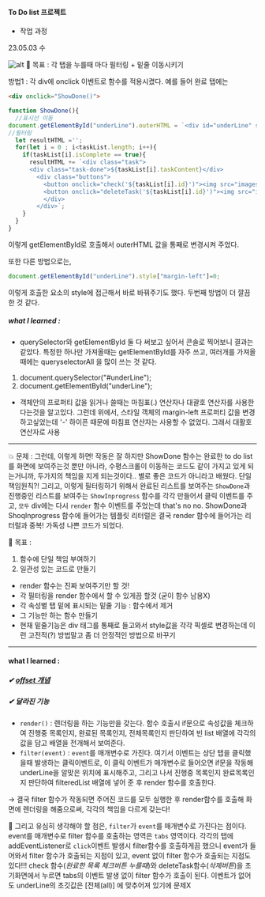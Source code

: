 #### To Do list 프로젝트
- 작업 과정

23.05.03 수

![alt](images/%ED%83%AD.JPG)
💌 목표 : 각 탭을 누를때 마다 필터링 + 밑줄 이동시키기 

방법1 : 각 div에 onclick 이벤트로 함수를 적용시켰다. 
예를 들어 완료 탭에는

```html
<div onclick="ShowDone()">
```

```js
function ShowDone(){
  //표시선 이동
document.getElementById("underLine").outerHTML = `<div id="underLine" style="margin-left: 140px;"></div>`;
//필터링
  let resultHTML ='';
  for(let i = 0 ; i<taskList.length; i++){
    if(taskList[i].isComplete == true){
      resultHTML += `<div class="task">
      <div class="task-done">${taskList[i].taskContent}</div>
        <div class="buttons">
          <button onclick="check('${taskList[i].id}')"><img src="images/check.png"></button>
          <button onclick="deleteTask('${taskList[i].id}')"><img src="images/trash.png"></button>
          </div>
        </div>`;
    }
  }
}
  ```
   
  이렇게 getElementById로 호출해서 outerHTML 값을 통째로 변경시켜 주었다.
  
또한 다른 방법으로는,

```js
document.getElementById("underLine").style["margin-left"]=0;
```
이렇게 호출한 요소의 style에 접근해서 바로 바꿔주기도 했다. 두번째 방법이 더 깔끔한 것 같다.


##### what I learned : 

- querySelector와 getElementById 둘 다 써보고 싶어서 콘솔로 찍어보니 결과는 같았다. 특정한 하나만 가져올때는 getElementById를 자주 쓰고, 여러개를 가져올때에는 queryselectorAll 을 많이 쓰는 것 같다.

1. document.querySelector("#underLine");
2. document.getElementById("underLine");

- 객체안의 프로퍼티 값을 읽거나 쓸때는 마침표(.) 연산자나 대괄호 연산자를 사용한다는것을 알고있다. 그런데 위에서, 스타일 객체의 margin-left 프로퍼티 값을 변경하고싶었는데 '-' 하이픈 때문에 마침표 연산자는 사용할 수 없었다. 그래서 대활호 연산자로 사용

---

💥 문제 : 그런데, 이렇게 하면! 작동은 잘 하지만
ShowDone 함수는 완료한 to do list를 화면에 보여주는것 뿐만 아니라, 
수평스크롤이 이동하는 코드도 같이 가지고 있게 되는거니까, 두가지의 책임을 지게 되는것이다..
별로 좋은 코드가 아니라고 배웠다. 단일책임원칙?!
그리고, 이렇게 필터링하기 위해서 완료된 리스트를 보여주는 `ShowDone`과  진행중인 리스트를 보여주는 `ShowInprogress` 함수를 각각 만들어서
클릭 이벤트를 주고, `모두` div에는 다시 `render` 함수 이벤트를 주었는데 that's no no.
ShowDone과 ShoqInprogress 함수에 들어가는 템플릿 리터럴은 결국 render 함수에 들어가는 리터럴과 중복! 가독성 나쁜 코드가 되었다. 

💌 목표 : 
1. 함수에 단일 책임 부여하기
2. 일관성 있는 코드로 만들기
  - render 함수는 진짜 보여주기만 할 것!
  - 각 필터링을 render 함수에서 할 수 있게끔 할것 (굳이 함수 남용X)
  - 각 속성별 탭 밑에 표시되는 밑줄 기능 : 함수에서 제거
  - 그 기능만 하는 함수 만들기
  - 현재 밑줄기능은 div 태그를 통째로 들고와서 style값을 각각 픽셀로 변경하는데 이런 고전적(?) 방법말고 좀 더 안정적인 방법으로 바꾸기

--- 

#### what I learned : 
##### ✔ <a href="https://github.com/younggyung/TIL/blob/master/JavaScript/%5BAPI%5Doffset.md">offset 개념</a>

##### ✔ 달라진 기능
- `render()` : 렌더링을 하는 기능만을 갖는다. 함수 호출시 if문으로 속성값을 체크하여 진행중 목록인지, 완료된 목록인지, 전체목록인지 판단하여 빈 list 배열에 각각의 값을 담고 배열을 전개해서 보여준다.
- `filter(event)` : `event`를 매개변수로 가진다. 여기서 이벤트는 상단 탭을 클릭했을때 발생하는 클릭이벤트로, 이 클릭 이벤트가 매개변수로 들어오면 
if문을 작동해 underLine을 알맞은 위치에 표시해주고, 그리고 나서 진행중 목록인지 완료목록인지 판단하여 filteredList 배열에 넣어 준 후 render 함수를 호출한다.

→ 결국 filter 함수가 작동되면 주어진 코드를 모두 실행한 후 render함수를 호출해 화면에 렌더링을 해줌으로써, 각각의 책임을 다르게 갖는다!

💨 그리고 유심히 생각해야 할 점은, `filter`가 `event`를 매개변수로 가진다는 점이다. event를 매개변수로 filter 함수를 호출하는 영역은 `tabs` 영역이다. 각각의 탭에 addEventListener로 `click`이벤트 발생시 filter함수를 호출하게끔 했으니 event가 들어와서 filter 함수가 호출되는 지점이 있고, event 없이 filter 함수가 호출되는 지점도 있다!!!
check 함수(*완료한 목록 체크버튼 누를때*)와 deleteTask함수(*삭제버튼*)을 초기화면에서 누르면 tabs의 이벤트 발생 없이 filter 함수가 호출이 된다. 이벤트가 없어도 underLine의 초깃값은 [전체(all)] 에 맞추어져 있기에 문제X

